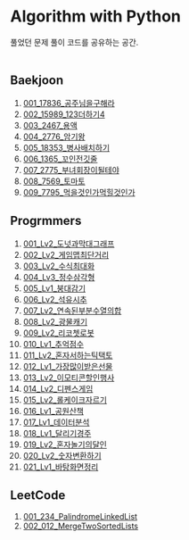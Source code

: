 # Algorithm with Python<br>
풀었던 문제 풀이 코드를 공유하는 공간.<br>
<br>

## Baekjoon
1. [001_17836_공주님을구해라](https://github.com/s5unnyjjj/Algorithm/blob/master/01_Baekjoon/001_17836_%EA%B3%B5%EC%A3%BC%EB%8B%98%EC%9D%84%EA%B5%AC%ED%95%B4%EB%9D%BC.py)
2. [002_15989_123더하기4](https://github.com/s5unnyjjj/Algorithm/blob/master/01_Baekjoon/002_15989_123%EB%8D%94%ED%95%98%EA%B8%B04.py)
3. [003_2467_용액](https://github.com/s5unnyjjj/Algorithm/blob/master/01_Baekjoon/003_2467_%EC%9A%A9%EC%95%A1.py)
4. [004_2776_암기왕](https://github.com/s5unnyjjj/Algorithm/blob/master/01_Baekjoon/004_2776_%EC%95%94%EA%B8%B0%EC%99%95.py)
5. [005_18353_병사배치하기](https://github.com/s5unnyjjj/Algorithm/blob/master/01_Baekjoon/005_18353_%EB%B3%91%EC%82%AC%EB%B0%B0%EC%B9%98%ED%95%98%EA%B8%B0.py)
6. [006_1365_꼬인전깃줄](https://github.com/s5unnyjjj/Algorithm/blob/master/01_Baekjoon/006_1365_%EA%BC%AC%EC%9D%B8%EC%A0%84%EA%B9%83%EC%A4%84.py)
7. [007_2775_부녀회장이될테야](https://github.com/s5unnyjjj/Algorithm/blob/master/01_Baekjoon/007_2775_%EB%B6%80%EB%85%80%ED%9A%8C%EC%9E%A5%EC%9D%B4%EB%90%A0%ED%85%8C%EC%95%BC.py)
8. [008_7569_토마토](https://github.com/s5unnyjjj/Algorithm/blob/master/01_Baekjoon/008_7569_%ED%86%A0%EB%A7%88%ED%86%A0.py)
9. [009_7795_먹을것인가먹힐것인가](https://github.com/s5unnyjjj/Algorithm/blob/master/01_Baekjoon/009_7795_%EB%A8%B9%EC%9D%84%EA%B2%83%EC%9D%B8%EA%B0%80%EB%A8%B9%ED%9E%90%EA%B2%83%EC%9D%B8%EA%B0%80.py)

## Progrmmers
1. [001_Lv2_도넛과막대그래프](https://github.com/s5unnyjjj/Algorithm/blob/master/02_Programmers/001_Lv2_%EB%8F%84%EB%84%9B%EA%B3%BC%EB%A7%89%EB%8C%80%EA%B7%B8%EB%9E%98%ED%94%84.py)
2. [002_Lv2_게임맵최단거리](https://github.com/s5unnyjjj/Algorithm/blob/master/02_Programmers/002_Lv2_%EA%B2%8C%EC%9E%84%EB%A7%B5%EC%B5%9C%EB%8B%A8%EA%B1%B0%EB%A6%AC.py)
3. [003_Lv2_수식최대화](https://github.com/s5unnyjjj/Algorithm/blob/master/02_Programmers/003_Lv2_%EC%88%98%EC%8B%9D%EC%B5%9C%EB%8C%80%ED%99%94.py)
4. [004_Lv3_정수삼각형](https://github.com/s5unnyjjj/Algorithm/blob/master/02_Programmers/004_Lv3_%EC%A0%95%EC%88%98%EC%82%BC%EA%B0%81%ED%98%95.py)
5. [005_Lv1_붕대감기](https://github.com/s5unnyjjj/Algorithm/blob/master/02_Programmers/005_Lv1_%EB%B6%95%EB%8C%80%EA%B0%90%EA%B8%B0.py)
6. [006_Lv2_석유시추](https://github.com/s5unnyjjj/Algorithm/blob/master/02_Programmers/006_Lv2_%EC%84%9D%EC%9C%A0%EC%8B%9C%EC%B6%94.py)
7. [007_Lv2_연속된부분수열의합](https://github.com/s5unnyjjj/Algorithm/blob/master/02_Programmers/007_Lv2_%EC%97%B0%EC%86%8D%EB%90%9C%EB%B6%80%EB%B6%84%EC%88%98%EC%97%B4%EC%9D%98%ED%95%A9.py)
8. [008_Lv2_광물캐기](https://github.com/s5unnyjjj/Algorithm/blob/master/02_Programmers/008_Lv2_%EA%B4%91%EB%AC%BC%EC%BA%90%EA%B8%B0.py)
9. [009_Lv2_리코쳇로봇](https://github.com/s5unnyjjj/Algorithm/blob/master/02_Programmers/009_Lv2_%EB%A6%AC%EC%BD%94%EC%B3%87%EB%A1%9C%EB%B4%87.py)
10. [010_Lv1_추억점수](https://github.com/s5unnyjjj/Algorithm/blob/master/02_Programmers/010_Lv1_%EC%B6%94%EC%96%B5%EC%A0%90%EC%88%98.py)
11. [011_Lv2_혼자서하는틱택토](https://github.com/s5unnyjjj/Algorithm/blob/master/02_Programmers/011_Lv2_%ED%98%BC%EC%9E%90%EC%84%9C%ED%95%98%EB%8A%94%ED%8B%B1%ED%83%9D%ED%86%A0.py)
12. [012_Lv1_가장많이받은선물](https://github.com/s5unnyjjj/Algorithm/blob/master/02_Programmers/012_Lv1_%EA%B0%80%EC%9E%A5%EB%A7%8E%EC%9D%B4%EB%B0%9B%EC%9D%80%EC%84%A0%EB%AC%BC.py)
13. [013_Lv2_이모티콘할인행사](https://github.com/s5unnyjjj/Algorithm/blob/master/02_Programmers/013_Lv2_%EC%9D%B4%EB%AA%A8%ED%8B%B0%EC%BD%98%ED%95%A0%EC%9D%B8%ED%96%89%EC%82%AC.py)
14. [014_Lv2_디펜스게임](https://github.com/s5unnyjjj/Algorithm/blob/master/02_Programmers/014_Lv2_%EB%94%94%ED%8E%9C%EC%8A%A4%EA%B2%8C%EC%9E%84.py)
15. [015_Lv2_롤케이크자르기](https://github.com/s5unnyjjj/Algorithm/blob/master/02_Programmers/015_Lv2_%EB%A1%A4%EC%BC%80%EC%9D%B4%ED%81%AC%EC%9E%90%EB%A5%B4%EA%B8%B0.py)
16. [016_Lv1_공원산책](https://github.com/s5unnyjjj/Algorithm/blob/master/02_Programmers/016_Lv1_%EA%B3%B5%EC%9B%90%EC%82%B0%EC%B1%85.py)
17. [017_Lv1_데이터분석](https://github.com/s5unnyjjj/Algorithm/blob/master/02_Programmers/017_Lv1_%EB%8D%B0%EC%9D%B4%ED%84%B0%EB%B6%84%EC%84%9D.py)
18. [018_Lv1_달리기경주](https://github.com/s5unnyjjj/Algorithm/blob/master/02_Programmers/018_Lv1_%EB%8B%AC%EB%A6%AC%EA%B8%B0%EA%B2%BD%EC%A3%BC.py)
19. [019_Lv2_혼자놀기의달인](https://github.com/s5unnyjjj/Algorithm/blob/master/02_Programmers/019_Lv2_%ED%98%BC%EC%9E%90%EB%86%80%EA%B8%B0%EC%9D%98%EB%8B%AC%EC%9D%B8.py)
20. [020_Lv2_숫자변환하기](https://github.com/s5unnyjjj/Algorithm/blob/master/02_Programmers/020_Lv2_%EC%88%AB%EC%9E%90%EB%B3%80%ED%99%98%ED%95%98%EA%B8%B0.py)
21. [021_Lv1_바탕화면정리](https://github.com/s5unnyjjj/Algorithm/blob/master/02_Programmers/021_Lv1_%EB%B0%94%ED%83%95%ED%99%94%EB%A9%B4%EC%A0%95%EB%A6%AC.py
)

## LeetCode
1. [001_234_PalindromeLinkedList](https://github.com/s5unnyjjj/Algorithm/blob/master/03_LeetCode/001_234_PalindromeLinkedList.py)
2. [002_012_MergeTwoSortedLists](https://github.com/s5unnyjjj/Algorithm/blob/master/03_LeetCode/002_012_MergeTwoSortedLists.py)
